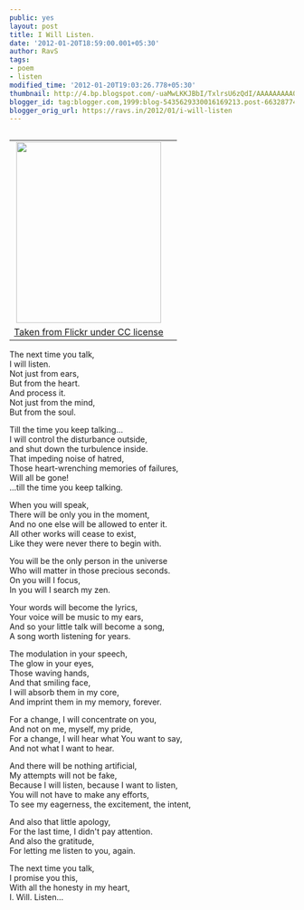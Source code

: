 ```yaml
---
public: yes
layout: post
title: I Will Listen.
date: '2012-01-20T18:59:00.001+05:30'
author: RavS
tags: 
- poem 
- listen
modified_time: '2012-01-20T19:03:26.778+05:30' 
thumbnail: http://4.bp.blogspot.com/-uaMwLKKJBbI/TxlrsU6zQdI/AAAAAAAAA0E/mjLxrV\_U\_zk/s72-c/2163760529\_914e576884\_b.jpg
blogger_id: tag:blogger.com,1999:blog-5435629330016169213.post-6632877422675691630
blogger_orig_url: https://ravs.in/2012/01/i-will-listen
---
```


<table cellpadding="0" cellspacing="0" class="tr-caption-container" style="float: right; margin-left: 1em; text-align: right;"><tbody><tr><td style="text-align: center;"><a href="http://www.flickr.com/photos/ktylerconk/2163760529/" imageanchor="1" style="clear: right; margin-bottom: 1em; margin-left: auto; margin-right: auto;"><img border="0" height="320" src="http://4.bp.blogspot.com/-uaMwLKKJBbI/TxlrsU6zQdI/AAAAAAAAA0E/mjLxrV_U_zk/s320/2163760529_914e576884_b.jpg" width="256"></a></td></tr><tr><td class="tr-caption" style="text-align: center;"><a href="http://draft.blogger.com/goog_1998998281">Taken from Flickr under CC license</a></td><td class="tr-caption" style="text-align: center;"><br></td></tr></tbody></table>

The next time you talk,  
I will listen.  
Not just from ears,  
But from the heart.  
And process it.  
Not just from the mind,  
But from the soul.

Till the time you keep talking...  
I will control the disturbance outside,  
and shut down the turbulence inside.  
That impeding noise of hatred,  
Those heart-wrenching memories of failures,  
Will all be gone!   
...till the time you keep talking.

When you will speak,   
There will be only you in the moment,  
And no one else will be allowed to enter it.  
All other works will cease to exist,  
Like they were never there to begin with.

You will be the only person in the universe  
Who will matter in those precious seconds.  
On you will I focus,  
In you will I search my zen.

Your words will become the lyrics,  
Your voice will be music to my ears,  
And so your little talk will become a song,  
A song worth listening for years.

The modulation in your speech,  
The glow in your eyes,  
Those waving hands,  
And that smiling face,  
I will absorb them in my core,  
And imprint them in my memory, forever.

For a change, I will concentrate on you,  
And not on me, myself, my pride,  
For a change, I will hear what You want to say,  
And not what I want to hear.

And there will be nothing artificial,  
My attempts will not be fake,  
Because I will listen, because I want to listen,  
You will not have to make any efforts,  
To see my eagerness, the excitement, the intent,

And also that little apology,  
For the last time, I didn't pay attention.  
And also the gratitude,  
For letting me listen to you, again.

The next time you talk,  
I promise you this,  
With all the honesty in my heart,  
I. Will. Listen...
